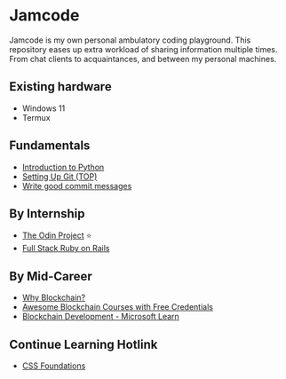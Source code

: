 # Jamcode

Jamcode is my own personal ambulatory coding playground. This repository eases up extra workload of sharing information multiple times.
From chat clients to acquaintances, and between my personal machines.

## Existing hardware

- Windows 11
- Termux

## Fundamentals

- [Introduction to Python](http://introtopython.org/hello_world.html)
- [Setting Up Git (TOP)](https://www.theodinproject.com/lessons/foundations-setting-up-git)
- [Write good commit messages](https://cbea.ms/git-commit)

## By Internship

- [The Odin Project](https://www.theodinproject.com/dashboard) ⭐
- [Full Stack Ruby on Rails](https://www.theodinproject.com/paths/full-stack-ruby-on-rails)

## By Mid-Career

- [Why Blockchain?](https://survey.stackoverflow.co/2022/#salary-canada)
- [Awesome Blockchain Courses with Free Credentials](https://www.reddit.com/r/CryptoCurrency/comments/n5jz6w/want_to_become_a_crypto_developer_here_is_a_list/)
- [Blockchain Development - Microsoft Learn](https://learn.microsoft.com/en-us/training/paths/ethereum-blockchain-development/)

## Continue Learning Hotlink

- [CSS Foundations](https://www.theodinproject.com/lessons/foundations-css-foundations)
